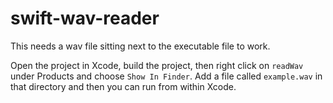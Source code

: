# swift-wav-reader

This needs a wav file sitting next to the executable file to work.

Open the project in Xcode, build the project, then right click on `readWav` under Products and choose `Show In Finder`. Add a file called `example.wav` in that directory and then you can run from within Xcode.
